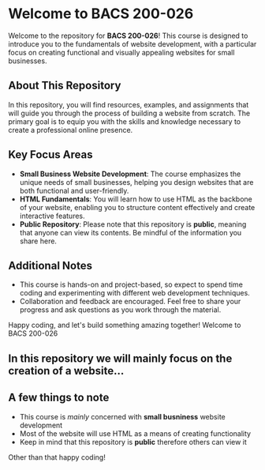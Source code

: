 # Welcome to BACS 200-026

Welcome to the repository for **BACS 200-026**! This course is designed to introduce you to the fundamentals of website development, with a particular focus on creating functional and visually appealing websites for small businesses.

## About This Repository

In this repository, you will find resources, examples, and assignments that will guide you through the process of building a website from scratch. The primary goal is to equip you with the skills and knowledge necessary to create a professional online presence.

## Key Focus Areas

- **Small Business Website Development**: The course emphasizes the unique needs of small businesses, helping you design websites that are both functional and user-friendly.
- **HTML Fundamentals**: You will learn how to use HTML as the backbone of your website, enabling you to structure content effectively and create interactive features.
- **Public Repository**: Please note that this repository is **public**, meaning that anyone can view its contents. Be mindful of the information you share here.

## Additional Notes

- This course is hands-on and project-based, so expect to spend time coding and experimenting with different web development techniques.
- Collaboration and feedback are encouraged. Feel free to share your progress and ask questions as you work through the material.

Happy coding, and let's build something amazing together! Welcome to BACS 200-026

## In this repository we will mainly focus on the creation of a website...

## A few things to note

- This course is *mainly* concerned with **small busniness** website development
- Most of the website will use HTML as a means of creating functionality
- Keep in mind that this repository is **public** therefore others can view it

Other than that happy coding!
